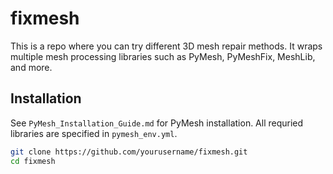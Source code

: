 # fixmesh

This is a repo where you can try different 3D mesh repair methods. It wraps multiple mesh processing libraries such as PyMesh, PyMeshFix, MeshLib, and more.


## Installation

See `PyMesh_Installation_Guide.md` for PyMesh installation.
All requried libraries are specified in `pymesh_env.yml`.

```bash
git clone https://github.com/yourusername/fixmesh.git
cd fixmesh
